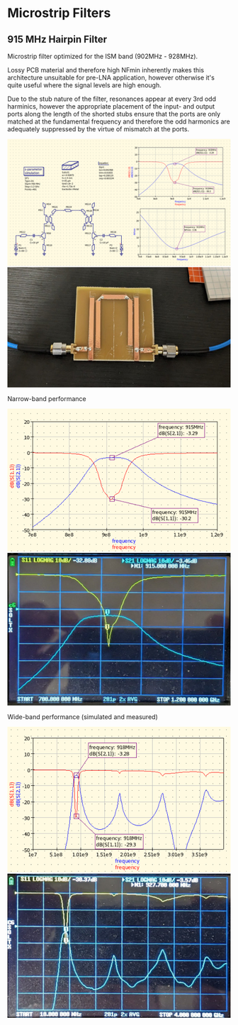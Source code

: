 # Microstrip Filters

## 915 MHz Hairpin Filter

Microstrip filter optimized for the ISM band (902MHz - 928MHz).

Lossy PCB material and therefore high NFmin inherently makes this architecture unsuitable for pre-LNA application, however otherwise it's quite useful where the signal levels are high enough.

Due to the stub nature of the filter, resonances appear at every 3rd odd harminics, however the appropriate placement of the input- and output ports along the length of the shorted stubs ensure that the ports are only matched at the fundamental frequency and therefore the odd harmonics are adequately suppressed by the virtue of mismatch at the ports.

![design](hairpin_design.png)
![build](hairpin_build.jpg)

Narrow-band performance

![sim_nb](hairpin_sim_nb.png)
![meas_nb](hairpin_meas_nb.jpg)

Wide-band performance (simulated and measured)

![sim_wb](hairpin_sim_wb.png)
![meas_wb](hairpin_meas_wb.jpg)

